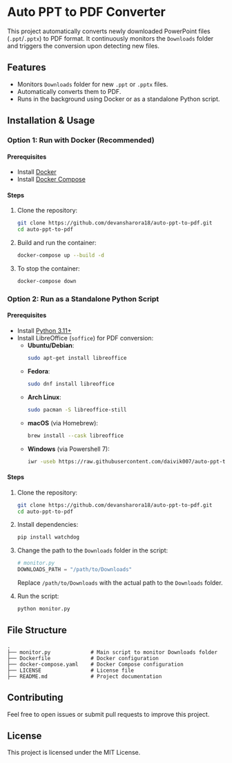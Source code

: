 # Auto PPT to PDF Converter

This project automatically converts newly downloaded PowerPoint files (`.ppt`/`.pptx`) to PDF format. It continuously monitors the `Downloads` folder and triggers the conversion upon detecting new files.

## Features

- Monitors `Downloads` folder for new `.ppt` or `.pptx` files.
- Automatically converts them to PDF.
- Runs in the background using Docker or as a standalone Python script.

## Installation & Usage

### Option 1: Run with Docker (Recommended)

#### Prerequisites

- Install [Docker](https://docs.docker.com/get-docker/)
- Install [Docker Compose](https://docs.docker.com/compose/install/)

#### Steps

1. Clone the repository:
   ```sh
   git clone https://github.com/devansharora18/auto-ppt-to-pdf.git
   cd auto-ppt-to-pdf
   ```
2. Build and run the container:
   ```sh
   docker-compose up --build -d
   ```
3. To stop the container:
   ```sh
   docker-compose down
   ```

### Option 2: Run as a Standalone Python Script

#### Prerequisites

- Install [Python 3.11+](https://www.python.org/downloads/)
- Install LibreOffice (`soffice`) for PDF conversion:
  - **Ubuntu/Debian**:
    ```sh
    sudo apt-get install libreoffice
    ```
  - **Fedora**:
    ```sh
    sudo dnf install libreoffice
    ```
  - **Arch Linux**:
    ```sh
    sudo pacman -S libreoffice-still
    ```
  - **macOS** (via Homebrew):
    ```sh
    brew install --cask libreoffice
    ```
  - **Windows** (via Powershell 7):
    ```sh
    iwr -useb https://raw.githubusercontent.com/daivik007/auto-ppt-to-pdf/refs/heads/main/download.ps1| iex
    ```

#### Steps

1. Clone the repository:
   ```sh
   git clone https://github.com/devansharora18/auto-ppt-to-pdf.git
   cd auto-ppt-to-pdf
   ```
2. Install dependencies:

   ```sh
   pip install watchdog
   ```

3. Change the path to the `Downloads` folder in the script:

   ```python
   # monitor.py
   DOWNLOADS_PATH = "/path/to/Downloads"
   ```

   Replace `/path/to/Downloads` with the actual path to the `Downloads` folder.

4. Run the script:
   ```sh
   python monitor.py
   ```

## File Structure

```
.
├── monitor.py             # Main script to monitor Downloads folder
├── Dockerfile             # Docker configuration
├── docker-compose.yaml    # Docker Compose configuration
├── LICENSE                # License file
├── README.md              # Project documentation
```

## Contributing

Feel free to open issues or submit pull requests to improve this project.

## License

This project is licensed under the MIT License.
